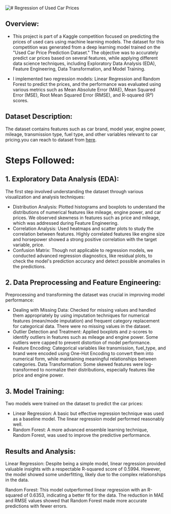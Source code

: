 ![# Regression of Used Car Prices](https://global.toyota/pages/news/images/2015/10/01/1330/crwa1510_28_s.jpg)

## Overview:
- This project is part of a Kaggle competition focused on predicting the prices of used cars using machine learning models. The dataset for this competition was generated from a deep learning model trained on the "Used Car Price Prediction Dataset." The objective was to accurately predict car prices based on several features, while applying different data science techniques, including Exploratory Data Analysis (EDA), Feature Engineering, Data Transformation, and Model Training.

- I implemented two regression models: Linear Regression and Random Forest to predict the prices, and the performance was evaluated using various metrics such as Mean Absolute Error (MAE), Mean Squared Error (MSE), Root Mean Squared Error (RMSE), and R-squared (R²) scores.

## Dataset Description:
The dataset contains features such as car brand, model year, engine power, mileage, transmission type, fuel type, and other variables relevant to car pricing.you can reach to dataset from [here](https://www.kaggle.com/competitions/playground-series-s4e9/data).
# Steps Followed:
## 1. Exploratory Data Analysis (EDA):
The first step involved understanding the dataset through various visualization and analysis techniques:

- Distribution Analysis: Plotted histograms and boxplots to understand the distributions of numerical features like mileage, engine power, and car prices. We observed skewness in features such as price and mileage, which was addressed during Feature Engineering.
- Correlation Analysis: Used heatmaps and scatter plots to study the correlation between features. Highly correlated features like engine size and horsepower showed a strong positive correlation with the target variable, price.
- Confusion Matrix: Though not applicable to regression models, we conducted advanced regression diagnostics, like residual plots, to check the model's prediction accuracy and detect possible anomalies in the predictions.
## 2. Data Preprocessing and Feature Engineering:
Preprocessing and transforming the dataset was crucial in improving model performance:

- Dealing with Missing Data: Checked for missing values and handled them appropriately by using imputation techniques for numerical features (mean/mode imputation) and frequent category replacement for categorical data. There were no missing values in the dataset.
- Outlier Detection and Treatment: Applied boxplots and z-scores to identify outliers in features such as mileage and engine power. Some outliers were capped to prevent distortion of model performance.
- Feature Encoding: Categorical variables like transmission, fuel_type, and brand were encoded using One-Hot Encoding to convert them into numerical form, while maintaining meaningful relationships between categories.
Data Transformation: Some skewed features were log-transformed to normalize their distributions, especially features like price and engine power.
## 3. Model Training:
Two models were trained on the dataset to predict the car prices:

- Linear Regression: A basic but effective regression technique was used as a baseline model. The linear regression model performed reasonably well.
- Random Forest: A more advanced ensemble learning technique, Random Forest, was used to improve the predictive performance.
## Results and Analysis:
Linear Regression: Despite being a simple model, linear regression provided valuable insights with a respectable R-squared score of 0.5994. However, the model showed some underfitting, likely due to the complex relationships in the data.

Random Forest: This model outperformed linear regression with an R-squared of 0.6353, indicating a better fit for the data. The reduction in MAE and RMSE values showed that Random Forest made more accurate predictions with fewer errors.
